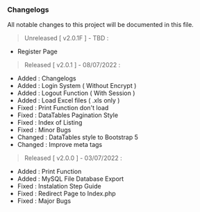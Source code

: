 ### **Changelogs**   
All notable changes to this project will be documented in this file.

> Unreleased [ v2.0.1F ] - TBD :
- Register Page  

> Released [ v2.0.1 ] - 08/07/2022 :

- Added : Changelogs 
- Added : Login System ( Without Encrypt )
- Added : Logout Function ( With Session )
- Added : Load Excel files ( .xls only )
- Fixed : Print Function don't load
- Fixed : DataTables Pagination Style
- Fixed : Index of Listing
- Fixed : Minor Bugs
- Changed : DataTables style to Bootstrap 5   
- Changed : Improve meta tags

> Released [ v2.0.0 ] - 03/07/2022 :
- Added : Print Function
- Added : MySQL File Database Export
- Fixed : Instalation Step Guide
- Fixed : Redirect Page to Index.php
- Fixed : Major Bugs